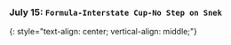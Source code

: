 ### July 15:  **`Formula-Interstate Cup-No Step on Snek`**
{: style="text-align: center; vertical-align: middle;"}
